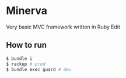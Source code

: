 # Minerva

Very basic MVC framework written in Ruby Edit

## How to run
```bash
$ bundle i 
$ rackup # prod
$ bundle exec guard # dev
```
